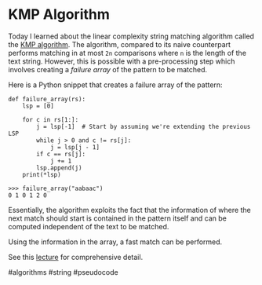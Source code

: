 # KMP Algorithm

Today I learned about the linear complexity string matching algorithm called the
[KMP algorithm](https://en.wikipedia.org/wiki/Knuth%E2%80%93Morris%E2%80%93Pratt_algorithm).
The algorithm, compared to its naive counterpart performs matching in at most
`2n` comparisons where `n` is the length of the text string. However, this is
possible with a pre-processing step which involves creating a *failure array*
of the pattern to be matched.

Here is a Python snippet that creates a failure array of the pattern:

```
def failure_array(rs):
    lsp = [0]

    for c in rs[1:]:
        j = lsp[-1]  # Start by assuming we're extending the previous LSP
        while j > 0 and c != rs[j]:
            j = lsp[j - 1]
        if c == rs[j]:
            j += 1
        lsp.append(j)
    print(*lsp)

>>> failure_array("aabaac")
0 1 0 1 2 0
```

Essentially, the algorithm exploits the fact that the information of where the
next match should start is contained in the pattern itself and can be computed
independent of the text to be matched.

Using the information in the array, a fast match can be performed.

See this [lecture](https://www.youtube.com/watch?v=EEjNb9yUv1k) for comprehensive detail.
  
  #algorithms #string #pseudocode